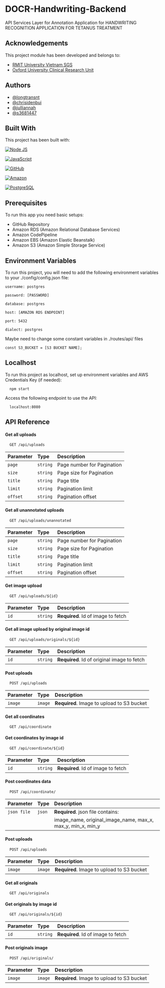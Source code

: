 
#  DOCR-Handwriting-Backend

  API Services Layer for Annotation Application for HANDWRITING RECOGNITION APPLICATION FOR TETANUS TREATMENT

## Acknowledgements
This project module has been developed and belongs to:
 - [RMIT University Vietnam SGS](https://www.rmit.edu.vn/)
 - [Oxford University Clinical Research Unit](https://www.oucru.org/)


## Authors

- [@longtransnt](https://github.com/longtransnt)
- [@chrisidenbui](https://github.com/chrisidenbui)
- [@julliannah](https://github.com/julliannah)
- [@s3681447](https://github.com/s3681447)


## Built With

This project has been built with:

[![Node JS](https://img.shields.io/badge/Node.js-43853D?style=for-the-badge&logo=node.js&logoColor=white)]()

[![JavaScript](https://img.shields.io/badge/Express.js-404D59?style=for-the-badge)]()

[![GitHub](https://img.shields.io/badge/GitHub-100000?style=for-the-badge&logo=github&logoColor=white)]()

[![Amazon](https://img.shields.io/badge/Amazon_AWS-232F3E?style=for-the-badge&logo=amazon-aws&logoColor=white)]()

[![PostgreSQL](https://img.shields.io/badge/PostgreSQL-316192?style=for-the-badge&logo=postgresql&logoColor=white)]()


##  Prerequisites

To run this app you need basic setups:

- GitHub Repository
- Amazon RDS (Amazon Relational Database Services)
- Amazon CodePipeline 
- Amazon EBS (Amazon Elastic Beanstalk)
- Amazon S3 (Amazon Simple Storage Service)


## Environment Variables

To run this project, you will need to add the following environment variables to your ./config/config.json file:

`username: postgres`

`password: [PASSWORD]`

`database: postgres`

`host: [AMAZON RDS ENDPOINT]`

`port: 5432`

`dialect: postgres`

Maybe need to change some constant variables in ./routes/api/ files

`const S3_BUCKET = [S3 BUCKET NAME];`
## Localhost

To run this project as localhost, set up environment variables and AWS Credentials Key (if needed):
```
  npm start
```

Access the following endpoint to use the API:
```http
  localhost:8080
```
## API Reference

#### Get all uploads

```http
  GET /api/uploads
```

| Parameter | Type     | Description                |
| :-------- | :------- | :------------------------- |
| `page` | `string` | Page number for Pagination |
| `size` | `string` | Page size for Pagination |
| `title` | `string` | Page title |
| `limit` | `string` | Pagination limit |
| `offset` | `string` | Pagination offset |

#### Get all unannotated uploads

```http
  GET /api/uploads/unannotated
```

| Parameter | Type     | Description                |
| :-------- | :------- | :------------------------- |
| `page` | `string` | Page number for Pagination |
| `size` | `string` | Page size for Pagination |
| `title` | `string` | Page title |
| `limit` | `string` | Pagination limit |
| `offset` | `string` | Pagination offset |

#### Get image upload

```http
  GET /api/uploads/${id}
```

| Parameter | Type     | Description                       |
| :-------- | :------- | :-------------------------------- |
| `id`      | `string` | **Required**. Id of image to fetch |


#### Get all image upload by original image id

```http
  GET /api/uploads/originals/${id}
```

| Parameter | Type     | Description                       |
| :-------- | :------- | :-------------------------------- |
| `id`      | `string` | **Required**. Id of original image to fetch |

#### Post uploads

```http
  POST /api/uploads
```

| Parameter | Type     | Description                       |
| :-------- | :------- | :-------------------------------- |
| `image`      | `image` | **Required**. Image to upload to S3 bucket |


#### Get all coordinates

```http
  GET /api/coordinate
```

#### Get coordinates by image id

```http
  GET /api/coordinate/${id}
```

| Parameter | Type     | Description                       |
| :-------- | :------- | :-------------------------------- |
| `id`      | `string` | **Required**. Id of image to fetch |


#### Post coordinates data

```http
  POST /api/coordinate/
```

| Parameter | Type     | Description                       |
| :-------- | :------- | :-------------------------------- |
| `json file`      | `json` | **Required**. json file contains: 
| | |image_name, original_image_name, max_x, max_y, min_x, min_y |

#### Post uploads

```http
  POST /api/uploads
```

| Parameter | Type     | Description                       |
| :-------- | :------- | :-------------------------------- |
| `image`      | `image` | **Required**. Image to upload to S3 bucket |


#### Get all originals

```http
  GET /api/originals
```

#### Get originals by image id

```http
  GET /api/originals/${id}
```

| Parameter | Type     | Description                       |
| :-------- | :------- | :-------------------------------- |
| `id`      | `string` | **Required**. Id of image to fetch |


#### Post originals image

```http
  POST /api/originals/
```

| Parameter | Type     | Description                       |
| :-------- | :------- | :-------------------------------- |
| `image`      | `image` | **Required**. Image to upload to S3 bucket |

